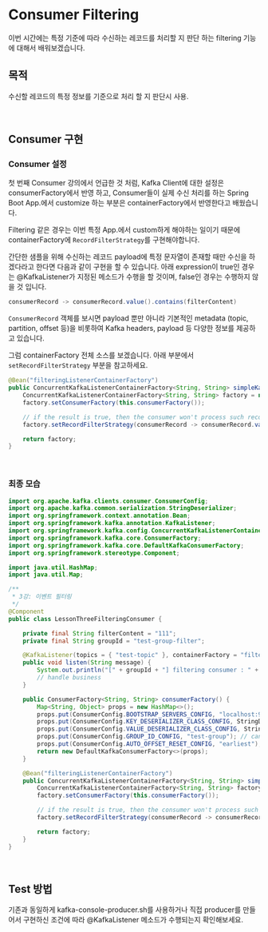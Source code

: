 # Consumer Filtering
이번 시간에는 특정 기준에 따라 수신하는 레코드를 처리할 지 판단 하는 filtering 기능에 대해서 배워보겠습니다.


## 목적
수신할 레코드의 특정 정보를 기준으로 처리 할 지 판단시 사용.

<br/>

## Consumer 구현
### Consumer 설정
첫 번째 Consumer 강의에서 언급한 것 처럼, Kafka Client에 대한 설정은 consumerFactory에서 반영 하고,
Consumer들이 실제 수신 처리를 하는 Spring Boot App.에서 customize 하는 부분은 containerFactory에서 반영한다고 배웠습니다. 

Filtering 같은 경우는 이번 특정 App.에서 custom하게 해야하는 일이기 때문에 containerFactory에 `RecordFilterStrategy`를 구현해야합니다.

간단한 샘플을 위해 수신하는 레코드 payload에 특정 문자열이 존재할 때만 수신을 하겠다라고 한다면 다음과 같이 구현을 할 수 있습니다. 아래 expression이 true인 경우는 @KafkaListener가 지정된 메소드가 수행을 할 것이며, false인 경우는 수행하지 않을 것 입니다.

```java
consumerRecord -> consumerRecord.value().contains(filterContent)
```

`ConsumerRecord` 객체를 보시면 payload 뿐만 아니라 기본적인 metadata (topic, partition, offset 등)을 비롯하여 Kafka headers, payload 등 다양한 정보를 제공하고 있습니다.


그럼 containerFactory 전체 소스를 보겠습니다. 아래 부분에서 `setRecordFilterStrategy` 부분을 참고하세요.
```java
@Bean("filteringListenerContainerFactory")
public ConcurrentKafkaListenerContainerFactory<String, String> simpleKafkaListenerContainerFactory() {
    ConcurrentKafkaListenerContainerFactory<String, String> factory = new ConcurrentKafkaListenerContainerFactory<>();
    factory.setConsumerFactory(this.consumerFactory());

    // if the result is true, then the consumer won't process such record
    factory.setRecordFilterStrategy(consumerRecord -> consumerRecord.value().contains(filterContent));

    return factory;
}
```

<br/>

### 최종 모습
```java
import org.apache.kafka.clients.consumer.ConsumerConfig;
import org.apache.kafka.common.serialization.StringDeserializer;
import org.springframework.context.annotation.Bean;
import org.springframework.kafka.annotation.KafkaListener;
import org.springframework.kafka.config.ConcurrentKafkaListenerContainerFactory;
import org.springframework.kafka.core.ConsumerFactory;
import org.springframework.kafka.core.DefaultKafkaConsumerFactory;
import org.springframework.stereotype.Component;

import java.util.HashMap;
import java.util.Map;

/**
 * 3강: 이벤트 필터링
 */
@Component
public class LessonThreeFilteringConsumer {

    private final String filterContent = "111";
    private final String groupId = "test-group-filter";

    @KafkaListener(topics = { "test-topic" }, containerFactory = "filteringListenerContainerFactory", groupId = groupId)
    public void listen(String message) {
        System.out.println("[" + groupId + "] filtering consumer : " + message);
        // handle business
    }

    public ConsumerFactory<String, String> consumerFactory() {
        Map<String, Object> props = new HashMap<>();
        props.put(ConsumerConfig.BOOTSTRAP_SERVERS_CONFIG, "localhost:9092");
        props.put(ConsumerConfig.KEY_DESERIALIZER_CLASS_CONFIG, StringDeserializer.class);
        props.put(ConsumerConfig.VALUE_DESERIALIZER_CLASS_CONFIG, StringDeserializer.class);
        props.put(ConsumerConfig.GROUP_ID_CONFIG, "test-group"); // can be overridden by groupId parameter in @KafkaListener
        props.put(ConsumerConfig.AUTO_OFFSET_RESET_CONFIG, "earliest");
        return new DefaultKafkaConsumerFactory<>(props);
    }

    @Bean("filteringListenerContainerFactory")
    public ConcurrentKafkaListenerContainerFactory<String, String> simpleKafkaListenerContainerFactory() {
        ConcurrentKafkaListenerContainerFactory<String, String> factory = new ConcurrentKafkaListenerContainerFactory<>();
        factory.setConsumerFactory(this.consumerFactory());

        // if the result is true, then the consumer won't process such record
        factory.setRecordFilterStrategy(consumerRecord -> consumerRecord.value().contains(filterContent));

        return factory;
    }
}
```

<br/>

## Test 방법 
기존과 동일하게 kafka-console-producer.sh를 사용하거나 직접 producer를 만들어서 구현하신 조건에 따라 @KafkaListener 메소드가 수행되는지 확인해보세요.

<br/>
